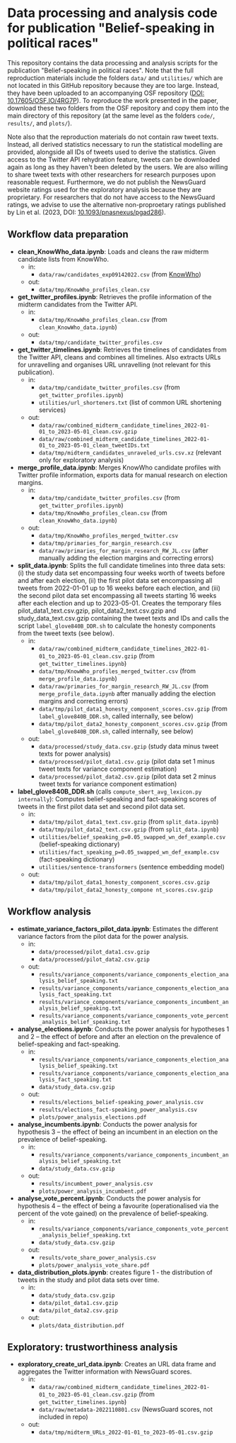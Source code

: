# Data processing and analysis code for publication "Belief-speaking in political races"
This repository contains the data processing and analysis scripts for the publication "Belief-speaking in political races". Note that the full reproduction materials include the folders `data/` and `utilities/` which are not located in this GitHub repository because they are too large. Instead, they have been uploaded to an accompanying OSF repository ([DOI: 10.17605/OSF.IO/4RG7P](https://doi.org/10.17605/OSF.IO/4RG7P)). To reproduce the work presented in the paper, download these two folders from the OSF repository and copy them into the main directory of this repository (at the same level as the folders `code/`, `results/`, and `plots/`).

Note also that the reproduction materials do not contain raw tweet texts. Instead, all derived statistics necessary to run the statistical modelling are provided, alongside all IDs of tweets used to derive the statistics. Given access to the Twitter API rehydration feature, tweets can be downloaded again as long as they haven't been deleted by the users. We are also willing to share tweet texts with other researchers for research purposes upon reasonable request. Furthermore, we do not publish the NewsGuard website ratings used for the exploratory analysis because they are proprietary. For researchers that do not have access to the NewsGuard ratings, we advise to use the alternative non-proproetary ratings published by Lin et al. (2023, DOI: [10.1093/pnasnexus/pgad286](https://doi.org/10.1093/pnasnexus/pgad286)).

## Workflow data preparation
* **clean_KnowWho_data.ipynb**: Loads and cleans the raw midterm candidate lists from KnowWho.
    * in:
      * `data/raw/candidates_exp09142022.csv` (from [KnowWho](https://kw1.knowwho.com/candidate-data/candidate-lists/))
    * out:
      * `data/tmp/KnowWho_profiles_clean.csv`
* **get_twitter_profiles.ipynb**: Retrieves the profile information of the midterm candidates from the Twitter API.
    * in:
      * `data/tmp/KnowWho_profiles_clean.csv` (from `clean_KnowWho_data.ipynb`)
    * out:
      * `data/tmp/candidate_twitter_profiles.csv`
* **get_twitter_timelines.ipynb**: Retrieves the timelines of candidates from the Twitter API, cleans and combines all timelines. Also extracts URLs for unravelling and organises URL unravelling (not relevant for this publication).
    * in:
      * `data/tmp/candidate_twitter_profiles.csv` (from `get_twitter_profiles.ipynb`)
      * `utilities/url_shorteners.txt` (list of common URL shortening services)
    * out:
      * `data/raw/combined_midterm_candidate_timelines_2022-01-01_to_2023-05-01_clean.csv.gzip`
      * `data/raw/combined_midterm_candidate_timelines_2022-01-01_to_2023-05-01_clean_tweetIDs.txt`
      * `data/tmp/midterm_candidates_unraveled_urls.csv.xz` (relevant only for exploratory analysis)
* **merge_profile_data.ipynb**: Merges KnowWho candidate profiles with Twitter profile information, exports data for manual research on election margins.
    * in:
      * `data/tmp/candidate_twitter_profiles.csv` (from `get_twitter_profiles.ipynb`)
      * `data/tmp/KnowWho_profiles_clean.csv` (from `clean_KnowWho_data.ipynb`)
    * out:
      * `data/tmp/KnowWho_profiles_merged_twitter.csv`
      * `data/tmp/primaries_for_margin_research.csv`
      * `data/raw/primaries_for_margin_research_RW_JL.csv` (after manually adding the election margins and correcting errors)
* **split_data.ipynb**: Splits the full candidate timelines into three data sets: (i) the study data set encompassing four weeks worth of tweets before and after each election, (ii) the first pilot data set encompassing all tweets from 2022-01-01 up to 16 weeks before each election, and (iii) the second pilot data set encompassing all tweets starting 16 weeks after each election and up to 2023-05-01. Creates the temporary files pilot_data1_text.csv.gzip, pilot_data2_text.csv.gzip and study_data_text.csv.gzip containing the tweet texts and IDs and calls the script `label_glove840B_DDR.sh` to calculate the honesty components from the tweet texts (see below).
    * in:
      * `data/raw/combined_midterm_candidate_timelines_2022-01-01_to_2023-05-01_clean.csv.gzip` (from `get_twitter_timelines.ipynb`)
      * `data/tmp/KnowWho_profiles_merged_twitter.csv` (from `merge_profile_data.ipynb`)
      * `data/raw/primaries_for_margin_research_RW_JL.csv` (from `merge_profile_data.ipynb` after manually adding the election margins and correcting errors)
      * `data/tmp/pilot_data1_honesty_component_scores.csv.gzip` (from `label_glove840B_DDR.sh`, called internally, see below)
      * `data/tmp/pilot_data2_honesty_component_scores.csv.gzip` (from `label_glove840B_DDR.sh`, called internally, see below)
    * out:
      * `data/processed/study_data.csv.gzip` (study data minus tweet texts for power analysis)
      * `data/processed/pilot_data1.csv.gzip` (pilot data set 1 minus tweet texts for variance component estimation)
      * `data/processed/pilot_data2.csv.gzip` (pilot data set 2 minus tweet texts for variance component estimation)
* **label_glove840B_DDR.sh** (calls `compute_sbert_avg_lexicon.py internally`): Computes belief-speaking and fact-speaking scores of tweets in the first pilot data set and second pilot data set.
    * in:
      * `data/tmp/pilot_data1_text.csv.gzip` (from `split_data.ipynb`)
      * `data/tmp/pilot_data2_text.csv.gzip` (from `split_data.ipynb`)
      * `utilities/belief_speaking_p=0.05_swapped_wn_def_example.csv` (belief-speaking dictionary)
      * `utilities/fact_speaking_p=0.05_swapped_wn_def_example.csv` (fact-speaking dictionary)
      * `utilities/sentence-transformers` (sentence embedding model)
    * out:
      * `data/tmp/pilot_data1_honesty_component_scores.csv.gzip`
      * `data/tmp/pilot_data2_honesty_compone nt_scores.csv.gzip`
     
## Workflow analysis
* **estimate_variance_factors_pilot_data.ipynb**: Estimates the different variance factors from the pilot data for the power analysis.
    * in:
        * `data/processed/pilot_data1.csv.gzip`
        * `data/processed/pilot_data2.csv.gzip`
    * out:
        * `results/variance_components/variance_components_election_analysis_belief_speaking.txt`
        * `results/variance_components/variance_components_election_analysis_fact_speaking.txt`
        * `results/variance_components/variance_components_incumbent_analysis_belief_speaking.txt`
        * `results/variance_components/variance_components_vote_percent_analysis_belief_speaking.txt`
* **analyse_elections.ipynb**: Conducts the power analysis for hypotheses 1 and 2 – the effect of before and after an election on the prevalence of belief-speaking and fact-speaking.
    * in:
        * `results/variance_components/variance_components_election_analysis_belief_speaking.txt`
        * `results/variance_components/variance_components_election_analysis_fact_speaking.txt`
        * `data/study_data.csv.gzip`
    * out:
        * `results/elections_belief-speaking_power_analysis.csv`
        * `results/elections_fact-speaking_power_analysis.csv`
        * `plots/power_analysis_elections.pdf`
* **analyse_incumbents.ipynb**: Conducts the power analysis for hypothesis 3 – the effect of being an incumbent in an election on the prevalence of belief-speaking.
    * in:
        * `results/variance_components/variance_components_incumbent_analysis_belief_speaking.txt`
        * `data/study_data.csv.gzip`
    * out:
        * `results/incumbent_power_analysis.csv`
        * `plots/power_analysis_incumbent.pdf`
* **analyse_vote_percent.ipynb**: Conducts the power analysis for hypothesis 4 – the effect of being a favourite (operationalised via the percent of the vote gained) on the prevalence of belief-speaking.
    * in:
        * `results/variance_components/variance_components_vote_percent_analysis_belief_speaking.txt`
        * `data/study_data.csv.gzip`
    * out:
        * `results/vote_share_power_analysis.csv`
        * `plots/power_analysis_vote_share.pdf`
* **data_distribution_plots.ipynb**: creates figure 1 - the distribution of tweets in the study and pilot data sets over time.
  * in:
    * `data/study_data.csv.gzip`
    * `data/pilot_data1.csv.gzip`
    * `data/pilot_data2.csv.gzip`
  * out:
    * `plots/data_distribution.pdf`

## Exploratory: trustworthiness analysis
* **exploratory_create_url_data.ipynb**: Creates an URL data frame and aggregates the Twitter information with NewsGuard scores.
    * in:
      * `data/raw/combined_midterm_candidate_timelines_2022-01-01_to_2023-05-01_clean.csv.gzip` (from `get_twitter_timelines.ipynb`)
      * `data/raw/metadata-2022110801.csv` (NewsGuard scores, not included in repo)
    * out:
      * `data/tmp/midterm_URLs_2022-01-01_to_2023-05-01.csv.gzip`